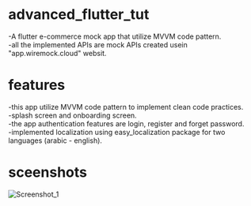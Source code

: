 # advanced_flutter_tut

-A flutter e-commerce mock app that utilize MVVM code pattern.  
-all the implemented APIs are mock APIs created usein "app.wiremock.cloud" websit.  

# features

-this app utilize MVVM code pattern to implement clean code practices.  
-splash screen and onboarding screen.  
-the app authentication features are login, register and forget password.  
-implemented localization using easy_localization package for two languages (arabic - english).

# sceenshots
![Screenshot_1](Screenshot_1.png)
